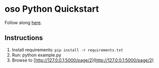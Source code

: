 # oso Python Quickstart

Follow along [here](https://docs.osohq.com/getting-started/quickstart.html).

## Instructions

1. Install requirements: `pip install -r requirements.txt`
2. Run: python example.py
3. Browse to [http://127.0.0.1:5000/page/2](http://127.0.0.1:5000/page/2)
